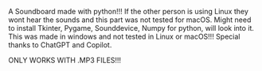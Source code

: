 A Soundboard made with python!!!
If the other person is using Linux they wont hear the sounds and this part was not tested for macOS.
Might need to install Tkinter, Pygame, Sounddevice, Numpy for python, will look into it.
This was made in windows and not tested in Linux or macOS!!!
Special thanks to ChatGPT and Copilot.

ONLY WORKS WITH .MP3 FILES!!!
